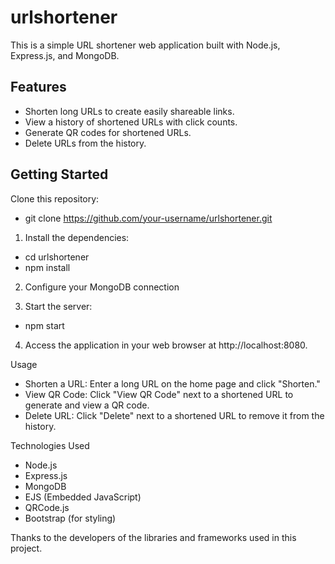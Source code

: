# urlshortener
This is a simple URL shortener web application built with Node.js, Express.js, and MongoDB.

## Features

- Shorten long URLs to create easily shareable links.
- View a history of shortened URLs with click counts.
- Generate QR codes for shortened URLs.
- Delete URLs from the history.

## Getting Started
Clone this repository:

   - git clone https://github.com/your-username/urlshortener.git

1. Install the dependencies:
  - cd urlshortener
  - npm install

2. Configure your MongoDB connection
   
3. Start the server:
  - npm start

4. Access the application in your web browser at http://localhost:8080.

Usage
  - Shorten a URL: Enter a long URL on the home page and click "Shorten."
  - View QR Code: Click "View QR Code" next to a shortened URL to generate and view a QR code.
  - Delete URL: Click "Delete" next to a shortened URL to remove it from the history.

Technologies Used
  - Node.js
  - Express.js
  - MongoDB
  - EJS (Embedded JavaScript)
  - QRCode.js
  - Bootstrap (for styling)

Thanks to the developers of the libraries and frameworks used in this project.
